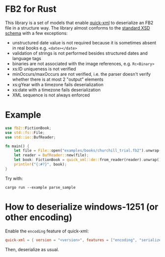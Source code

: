 # FB2 for Rust

This library is a set of models that enable [quick-xml](https://crates.io/crates/quick-xml) to deserialize an FB2 file in a structure way.
The library almost conforms to the [standard XSD schema](https://github.com/gribuser/fb2)
with a few exceptions:

- unstructured date value is not required because it is sometimes absent in real books e.g. `<date></date>`
- validation of strings is not performed besides structured dates and language tags
- binaries are not associated with the image references, e.g. `Rc<Binary>`
- xs:ID uniqueness is not verified
- minOccurs/maxOccurs are not verified, i.e. the parser doesn't verify whether there is at most 2 "output" elements
- xs:gYear with a timezone fails deserialization
- xs:date with a timezone fails deserialization
- XML sequence is not always enforced

# Example

```rust
use fb2::FictionBook;
use std::fs::File;
use std::io::BufReader;

fn main() {
    let file = File::open("examples/books/churchill_trial.fb2").unwrap();
    let reader = BufReader::new(file);
    let book: FictionBook = quick_xml::de::from_reader(reader).unwrap();
    println!("{:#?}", book);
}
```

Try with:

```shell
cargo run --example parse_sample
```

# How to deserialize windows-1251 (or other encoding)

Enable the `encoding` feature of quick-xml:

```toml
quick-xml = { version = "<version>", features = ["encoding", "serialize"] }
```

Then, deserialize as usual.
